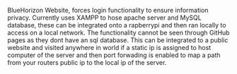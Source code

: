 BlueHorizon Website, forces login functionality to ensure information privacy. Currently uses XAMPP to hose apache server and MySQL database, these can be integrated onto a rapberrypi and then ran locally to access on a local network. The functionality cannot be seen through GitHub pages as they dont have an sql database. This can be integrated to a public website and visited anywhere in world if a static ip is assigned to host computer of the server and then port forwading is enabled to map a path from your routers public ip to the local ip of the server.

